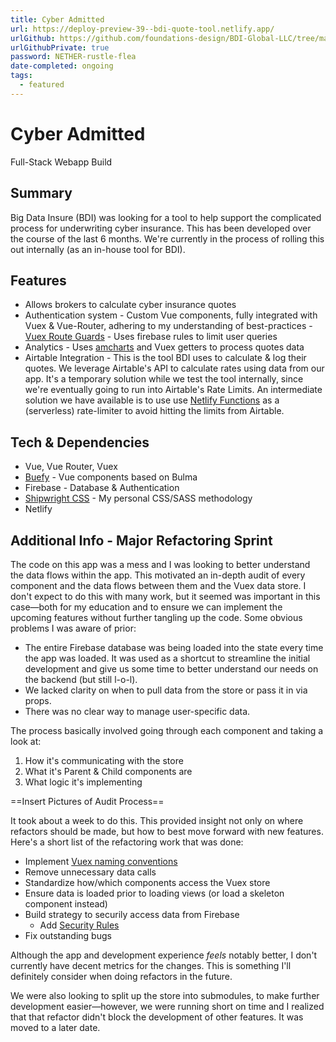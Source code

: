 ```yaml
---
title: Cyber Admitted
url: https://deploy-preview-39--bdi-quote-tool.netlify.app/
urlGithub: https://github.com/foundations-design/BDI-Global-LLC/tree/main/packages/quotes-specialty-cyber
urlGithubPrivate: true
password: NETHER-rustle-flea
date-completed: ongoing
tags:
  - featured
---
```


# Cyber Admitted

Full-Stack Webapp Build

## Summary

Big Data Insure (BDI) was looking for a tool to help support the complicated process for underwriting cyber insurance. This has been developed over the course of the last 6 months. We're currently in the process of rolling this out internally (as an in-house tool for BDI).

## Features

- Allows brokers to calculate cyber insurance quotes
- Authentication system - Custom Vue components, fully integrated with Vuex & Vue-Router, adhering to my understanding of best-practices - [Vuex Route Guards](https://router.vuejs.org/guide/advanced/navigation-guards.html) - Uses firebase rules to limit user queries
- Analytics - Uses [amcharts](https://www.amcharts.com/) and Vuex getters to process quotes data
- Airtable Integration - This is the tool BDI uses to calculate & log their quotes. We leverage Airtable's API to calculate rates using data from our app. It's a temporary solution while we test the tool internally, since we're eventually going to run into Airtable's Rate Limits. An intermediate solution we have available is to use use [Netlify Functions](https://docs.netlify.com/functions/overview/) as a (serverless) rate-limiter to avoid hitting the limits from Airtable.

## Tech & Dependencies

- Vue, Vue Router, Vuex
- [Buefy](https://buefy.org/) - Vue components based on Bulma
- Firebase - Database & Authentication
- [Shipwright CSS](https://github.com/foundations-design/shipwright) - My personal CSS/SASS methodology
- Netlify

## Additional Info - Major Refactoring Sprint

The code on this app was a mess and I was looking to better understand the data flows within the app. This motivated an in-depth audit of every component and the data flows between them and the Vuex data store. I don't expect to do this with many work, but it seemed was important in this case—both for my education and to ensure we can implement the upcoming features without further tangling up the code. Some obvious problems I was aware of prior:

- The entire Firebase database was being loaded into the state every time the app was loaded. It was used as a shortcut to streamline the initial development and give us some time to better understand our needs on the backend (but still l-o-l).
- We lacked clarity on when to pull data from the store or pass it in via props.
- There was no clear way to manage user-specific data.

The process basically involved going through each component and taking a look at:

1. How it's communicating with the store
2. What it's Parent & Child components are
3. What logic it's implementing

==Insert Pictures of Audit Process==

It took about a week to do this. This provided insight not only on where refactors should be made, but how to best move forward with new features. Here's a short list of the refactoring work that was done:

- Implement [Vuex naming conventions](https://github.com/vuestorefront/vue-storefront/issues/2069)
- Remove unnecessary data calls
- Standardize how/which components access the Vuex store
- Ensure data is loaded prior to loading views (or load a skeleton component instead)
- Build strategy to securily access data from Firebase
  - Add [Security Rules](https://firebase.google.com/docs/rules)
- Fix outstanding bugs

Although the app and development experience _feels_ notably better, I don't currently have decent metrics for the changes. This is something I'll definitely consider when doing refactors in the future.

We were also looking to split up the store into submodules, to make further development easier—however, we were running short on time and I realized that that refactor didn't block the development of other features. It was moved to a later date.
